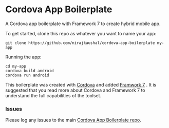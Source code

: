# Cordova App Boilerplate
A Cordova app boilerplate with Framework 7 to create hybrid mobile app.

To get started, clone this repo as whatever you want to name your app:

```
git clone https://github.com/nirajkaushal/cordova-app-boilerplate my-app
```

Running the app:

```
cd my-app
cordova build android
cordova run android
```

This boilerplate was created with [Cordova](https://cordova.apache.org) and added [Framwork 7](https://github.com/framework7io/framework7) . It is suggested that you read more about Cordova and Framework 7 to understand the full capabilities of the toolset.

### Issues

Please log any issues to the main [Cordova App Boilerplate repo](https://github.com/nirajkaushal/cordova-app-boilerplate/issues).
